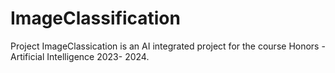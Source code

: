 # ImageClassification
Project ImageClassication is an AI integrated project for the course Honors - Artificial Intelligence 2023- 2024.

